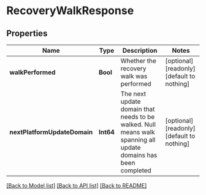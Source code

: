 # RecoveryWalkResponse


## Properties
Name | Type | Description | Notes
------------ | ------------- | ------------- | -------------
**walkPerformed** | **Bool** | Whether the recovery walk was performed | [optional] [readonly] [default to nothing]
**nextPlatformUpdateDomain** | **Int64** | The next update domain that needs to be walked. Null means walk spanning all update domains has been completed | [optional] [readonly] [default to nothing]


[[Back to Model list]](../README.md#models) [[Back to API list]](../README.md#api-endpoints) [[Back to README]](../README.md)


